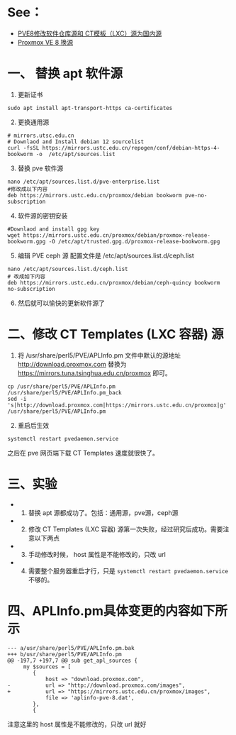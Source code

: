 # See：
- [PVE8修改软件仓库源和 CT模板（LXC）源为国内源](https://www.dgpyy.com/archives/174/)
- [Proxmox VE 8 换源 ](https://blog.fallenbreath.me/zh-CN/2023/pve8-change-sourceslist/)

# 一、 替换 apt 软件源
1. 更新证书
```
sudo apt install apt-transport-https ca-certificates
```

2. 更换通用源
```
# mirrors.utsc.edu.cn
# Downlaod and Install debian 12 sourcelist
curl -fsSL https://mirrors.ustc.edu.cn/repogen/conf/debian-https-4-bookworm -o  /etc/apt/sources.list
```

3. 替换 pve 软件源
```
nano /etc/apt/sources.list.d/pve-enterprise.list
#修改成以下内容
deb https://mirrors.ustc.edu.cn/proxmox/debian bookworm pve-no-subscription
```

4. 软件源的密钥安装
```
#Downlaod and install gpg key
wget https://mirrors.ustc.edu.cn/proxmox/debian/proxmox-release-bookworm.gpg -O /etc/apt/trusted.gpg.d/proxmox-release-bookworm.gpg
```

5. 编辑 PVE ceph 源 配置文件是 /etc/apt/sources.list.d/ceph.list
```
nano /etc/apt/sources.list.d/ceph.list
# 改成如下内容
deb https://mirrors.ustc.edu.cn/proxmox/debian/ceph-quincy bookworm no-subscription
```
6. 然后就可以愉快的更新软件源了

# 二、修改 CT Templates (LXC 容器) 源
1. 将 /usr/share/perl5/PVE/APLInfo.pm 文件中默认的源地址 http://download.proxmox.com 替换为 https://mirrors.tuna.tsinghua.edu.cn/proxmox 即可。
```
cp /usr/share/perl5/PVE/APLInfo.pm /usr/share/perl5/PVE/APLInfo.pm_back
sed -i 's|http://download.proxmox.com|https://mirrors.ustc.edu.cn/proxmox|g' /usr/share/perl5/PVE/APLInfo.pm
```
2. 重启后生效
```
systemctl restart pvedaemon.service
```
之后在 pve 网页端下载 CT Templates 速度就很快了。

# 三、实验
- 1. 替换 apt 源都成功了。包括：通用源，pve源，ceph源
- 2. 修改 CT Templates (LXC 容器) 源第一次失败，经过研究后成功。需要注意以下两点
- 3. 手动修改时候， host 属性是不能修改的，只改 url
- 4. 需要整个服务器重启才行，只是 ```systemctl restart pvedaemon.service```不够的。


# 四、APLInfo.pm具体变更的内容如下所示
```
--- a/usr/share/perl5/PVE/APLInfo.pm.bak
+++ b/usr/share/perl5/PVE/APLInfo.pm
@@ -197,7 +197,7 @@ sub get_apl_sources {
     my $sources = [
        {
            host => "download.proxmox.com",
-           url => "http://download.proxmox.com/images",
+           url => "https://mirrors.ustc.edu.cn/proxmox/images",
            file => 'aplinfo-pve-8.dat',
        },
        {
```
注意这里的 host 属性是不能修改的，只改 url 就好
